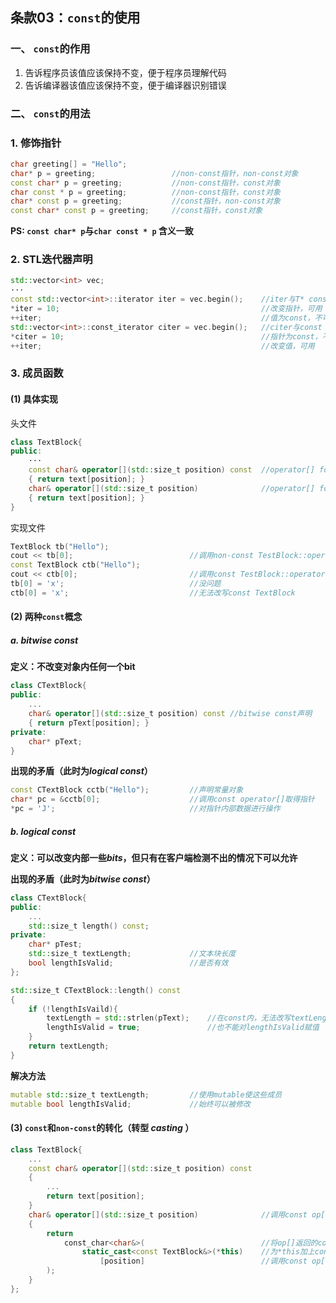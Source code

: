 ## 条款03：`const`的使用

### 一、 `const`的作用

1. 告诉程序员该值应该保持不变，便于程序员理解代码
2. 告诉编译器该值应该保持不变，便于编译器识别错误

### 二、 `const`的用法

### 1. 修饰指针

```C++
char greeting[] = "Hello";
char* p = greeting;					//non-const指针，non-const对象
const char* p = greeting;			//non-const指针，const对象
char const * p = greeting;			//non-const指针，const对象
char* const p = greeting;			//const指针，non-const对象
const char* const p = greeting;		//const指针，const对象
```

**PS: `const char* p`与`char const * p` 含义一致**



### 2. STL迭代器声明

```C++
std::vector<int> vec;
···
const std::vector<int>::iterator iter = vec.begin();	//iter与T* const作用一致
*iter = 10;												//改变指针，可用
++iter;													//值为const，不可修改
std::vector<int>::const_iterator citer = vec.begin();	//citer与const T*作用一致
*citer = 10;											//指针为const，不可修改
++iter;													//改变值，可用
```



### 3. 成员函数

#### (1) 具体实现

头文件

```C++
class TextBlock{
public:
    ···
    const char& operator[](std::size_t position) const 	//operator[] for const对象
    { return text[position]; }
    char& operator[](std::size_t position)				//operator[] for non-const对象
    { return text[position]; }
}
```

实现文件

```C++
TextBlock tb("Hello");
cout << tb[0];							//调用non-const TestBlock::operator[]
const TextBlock ctb("Hello");
cout << ctb[0];							//调用const TestBlock::operator[]
tb[0] = 'x';							//没问题
ctb[0] = 'x';							//无法改写const TextBlock
```



#### (2) 两种`const`概念

#####  a. $bitwise\ const$

**定义：不改变对象内任何一个bit**

```C++
class CTextBlock{
public:
    ...
    char& operator[](std::size_t position) const //bitwise const声明
    { return pText[position]; }
private:
    char* pText;
}
```

**出现的矛盾（此时为$logical\  const$）**

```C++
const CTextBlock cctb("Hello");			//声明常量对象
char* pc = &cctb[0];					//调用const operator[]取得指针
*pc = 'J';								//对指针内部数据进行操作
```



##### b. $logical\ const$

**定义：可以改变内部一些$bits$，但只有在客户端检测不出的情况下可以允许**

**出现的矛盾（此时为$bitwise\ const$）**

```C++
class CTextBlock{
public:
    ...
    std::size_t length() const;
private:
    char* pTest;
    std::size_t textLength;				//文本块长度
    bool lengthIsValid;					//是否有效
};

std::size_t CTextBlock::length() const
{
    if (!lengthIsVaild){
		textLength = std::strlen(pText);	//在const内，无法改写textLength
        lengthIsValid = true;				//也不能对lengthIsValid赋值
    }
    return textLength;
}
```

**解决方法**

```C++
mutable std::size_t textLength;			//使用mutable使这些成员
mutable bool lengthIsValid;				//始终可以被修改
```



#### (3) `const`和`non-const`的转化（转型 $casting$ ）

```c++
class TextBlock{
    ...
    const char& operator[](std::size_t position) const
    {
        ...
        return text[position];
    }
    char& operator[](std::size_t position)				//调用const op[]，得到non-const
    {
        return 
            const_char<char&>(							//将op[]返回的const转除
        		static_cast<const TextBlock&>(*this)	//为*this加上const(避免调用自己)
            		[position]							//调用const op[]
        );
    }
};
```

